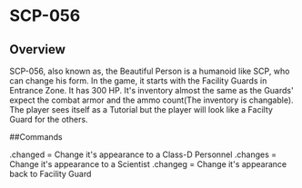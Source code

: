 # SCP-056
## Overview
SCP-056, also known as, the Beautiful Person is a humanoid like SCP, who can change his form.
In the game, it starts with the Facility Guards in Entrance Zone. It has 300 HP. It's inventory almost the same as the Guards' expect the combat armor and the ammo count(The inventory is changable). The player sees itself as a Tutorial but the player will look like a Facilty Guard for the others.

##Commands

.changed = Change it's appearance to a Class-D Personnel
.changes = Change it's appearance to a Scientist
.changeg = Change it's appearance back to Facility Guard